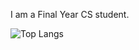 I am a Final Year CS student.


<!-- 
### 🔭 I’m currently working on ...

  My portfolio project [ArtistCRM](https://github.com/ivan-ngchakming/artist-crm-web)

### 🌱 I’m currently learning ...

  Web development
  
  Algorithm and data structure
  
  Software developemnt and architecture 
 -->
 
![Top Langs](https://github-readme-stats.vercel.app/api/top-langs/?username=ivan-ngchakming)
